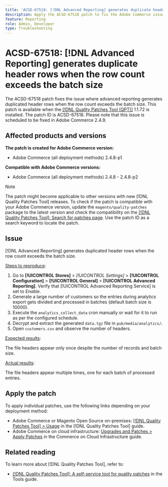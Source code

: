 ```yaml
---
title: 'ACSD-67518: [!DNL Advanced Reporting] generates duplicate header rows when the row count exceeds the batch size'
description: Apply the ACSD-67518 patch to fix the Adobe Commerce issue where reports generated for the advanced reporting contain duplicated header rows in cases when the row count exceeds the batch size.
feature: Reporting
role: Admin, Developer
type: Troubleshooting
---
```


# ACSD-67518: [!DNL Advanced Reporting] generates duplicate header rows when the row count exceeds the batch size

The ACSD-67518 patch fixes the issue where advanced reporting generates duplicated header rows when the row count exceeds the batch size. This patch is available when the [[!DNL Quality Patches Tool (QPT)]](/help/tools/quality-patches-tool/quality-patches-tool-to-self-serve-quality-patches.md) 1.1.72 is installed. The patch ID is ACSD-67518. Please note that this issue is scheduled to be fixed in Adobe Commerce 2.4.9.

## Affected products and versions

**The patch is created for Adobe Commerce version:**

* Adobe Commerce (all deployment methods) 2.4.8-p1

**Compatible with Adobe Commerce versions:**

* Adobe Commerce (all deployment methods) 2.4.8 - 2.4.8-p2

>[!NOTE]
>
>The patch might become applicable to other versions with new [!DNL Quality Patches Tool] releases. To check if the patch is compatible with your Adobe Commerce version, update the `magento/quality-patches` package to the latest version and check the compatibility on the [[!DNL Quality Patches Tool]: Search for patches page](https://experienceleague.adobe.com/tools/commerce-quality-patches/index.html). Use the patch ID as a search keyword to locate the patch.

## Issue

[!DNL Advanced Reporting] generates duplicated header rows when the row count exceeds the batch size.

<u>Steps to reproduce</u>:

1. Go to **[!UICONTROL Stores]** > *[!UICONTROL Settings]* > **[!UICONTROL Configuration]** > **[!UICONTROL General]** > **[!UICONTROL Advanced Reporting]**. Verify that [!UICONTROL Advanced Reporting Service] is set to *Enable*.
1. Generate a large number of customers so the entries during analytics export gets divided and processed in batches (default batch size is 10000).
1. Execute the `analytics_collect_data` cron manually or wait for it to run as per the configured schedule.
1. Decrypt and extract the generated `data.tgz` file in `pub/media/analytics/`.
1. Open `customers.csv` and observe the number of headers.

<u>Expected results</u>:

The file headers appear only once despite the number of records and batch size.

<u>Actual results</u>:

The file headers appear multiple times, one for each batch of processed entries.

## Apply the patch

To apply individual patches, use the following links depending on your deployment method:

* Adobe Commerce or Magento Open Source on-premises: [[!DNL Quality Patches Tool] > Usage](/help/tools/quality-patches-tool/usage.md) in the [!DNL Quality Patches Tool] guide.
* Adobe Commerce on cloud infrastructure: [Upgrades and Patches > Apply Patches](https://experienceleague.adobe.com/docs/commerce-cloud-service/user-guide/develop/upgrade/apply-patches.html) in the Commerce on Cloud Infrastructure guide.

## Related reading

To learn more about [!DNL Quality Patches Tool], refer to:

* [[!DNL Quality Patches Tool]: A self-service tool for quality patches](/help/tools/quality-patches-tool/quality-patches-tool-to-self-serve-quality-patches.md) in the Tools guide.
